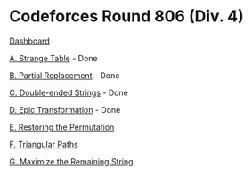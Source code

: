 # Codeforces Round 806 (Div. 4)

[Dashboard](https://codeforces.com/contest/1506)

[A. Strange Table](https://codeforces.com/contest/1506/problem/A) - Done

[B. Partial Replacement](https://codeforces.com/contest/1506/problem/B) - Done

[C. Double-ended Strings](https://codeforces.com/contest/1506/problem/C) - Done

[D. Epic Transformation](https://codeforces.com/contest/1506/problem/D) - Done

[E. Restoring the Permutation](https://codeforces.com/contest/1506/problem/E)

[F. Triangular Paths](https://codeforces.com/contest/1506/problem/F)

[G. Maximize the Remaining String](https://codeforces.com/contest/1506/problem/G)
